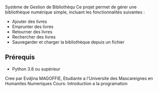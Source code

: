 Système de Gestion de Bibliothèqu
Ce projet permet de gérer une bibliothèque numérique simple, incluant les fonctionnalités suivantes :
- Ajouter des livres
- Emprunter des livres
- Retourner des livres
- Rechercher des livres
- Sauvegarder et charger la bibliothèque depuis un fichier

## Prérequis
- Python 3.8 ou supérieur

Cree par Evdjina MAGOFFIE, Etudiante a l'Universite des Mascareignes en Humanites Numeriques 
Cours: Introduction a la programation
